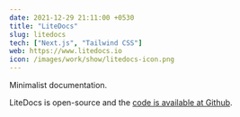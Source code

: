 ```yaml
---
date: 2021-12-29 21:11:00 +0530
title: "LiteDocs"
slug: litedocs
tech: ["Next.js", "Tailwind CSS"]
web: https://www.litedocs.io
icon: /images/work/show/litedocs-icon.png
---
```


Minimalist documentation.

LiteDocs is open-source and
the [code is available at Github](http://github.com/perryraskin/litedocs).
